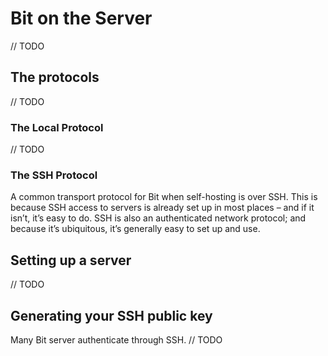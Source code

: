 # Bit on the Server

// TODO

## The protocols

// TODO

### The Local Protocol

// TODO


### The SSH Protocol
A common transport protocol for Bit when self-hosting is over SSH. This is because SSH access to servers is already set up in most places – and if it isn’t, it’s easy to do. SSH is also an authenticated network protocol; and because it’s ubiquitous, it’s generally easy to set up and use.

## Setting up a server

// TODO

## Generating your SSH public key

Many Bit server authenticate through SSH.
// TODO
